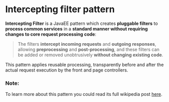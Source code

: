 # Intercepting filter pattern

__Intercepting Filter__ is a JavaEE pattern which creates __pluggable filters__ to __process common services__
in a __standard manner without requiring changes to core request processing code__:
> The filters __intercept incoming requests__ and __outgoing responses__, allowing __preprocessing__ and __post-processing__,
and these filters can be added or removed unobtrusively __without changing existing code__.

This pattern applies reusable processing, transparently before and after the actual request execution
by the front and page controllers.

### Note:
To learn more about this pattern you could read its full wikipedia post [here](https://en.wikipedia.org/wiki/Intercepting_filter_pattern).